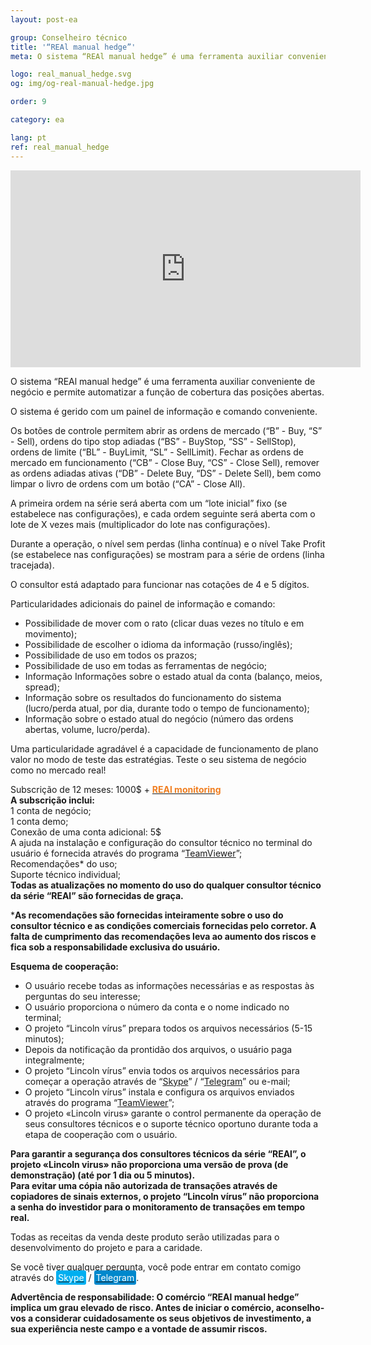 ```yaml
---
layout: post-ea

group: Сonselheiro técnico
title: '“REAl manual hedge”'
meta: O sistema “REAl manual hedge” é uma ferramenta auxiliar conveniente de negócio e permite automatizar a função de cobertura das posições abertas. Todas as receitas da venda deste produto serão utilizadas para o desenvolvimento do projeto e para a caridade.

logo: real_manual_hedge.svg
og: img/og-real-manual-hedge.jpg

order: 9

category: ea

lang: pt
ref: real_manual_hedge
---
```


<div class="video-container mb-3">
  <iframe class="mx-auto d-block" width="560" height="315" src="https://www.youtube.com/embed/rZQnHByerlY?rel=0&amp;controls=2&amp;showinfo=0" frameborder="0" allow="autoplay; encrypted-media" allowfullscreen> </iframe>
</div>


O sistema “REAl manual hedge” é uma ferramenta auxiliar conveniente de negócio e permite automatizar a função de cobertura das posições abertas.

O sistema é gerido com um painel de informação e comando conveniente.

Os botões de controle permitem abrir as ordens de mercado (“B” - Buy, “S” - Sell), ordens do tipo stop adiadas (“BS” - BuyStop, “SS” - SellStop), ordens de limite (“BL” - BuyLimit, “SL” - SellLimit). Fechar as ordens de mercado em funcionamento (“CB” - Close Buy, “CS” - Close Sell), remover as ordens adiadas ativas (“DB” - Delete Buy, “DS” - Delete Sell), bem como limpar o livro de ordens com um botão (“CA” - Close All).

A primeira ordem na série será aberta com um “lote inicial” fixo (se estabelece nas configurações), e cada ordem seguinte será aberta com o lote de X vezes mais (multiplicador do lote nas configurações).

Durante a operação, o nível sem perdas (linha contínua) e o nível Take Profit (se estabelece nas configurações) se mostram para a série de ordens (linha tracejada).

O consultor está adaptado para funcionar nas cotações de 4 e 5 dígitos.

Particularidades adicionais do painel de informação e comando:

  - Possibilidade de mover com o rato (clicar duas vezes no título e em movimento);
  - Possibilidade de escolher o idioma da informação (russo/inglês);
  - Possibilidade de uso em todos os prazos;
  - Possibilidade de uso em todas as ferramentas de negócio;
  - Informação Informações sobre o estado atual da conta (balanço, meios, spread);
  - Informação sobre os resultados do funcionamento do sistema (lucro/perda atual, por dia, durante todo o tempo de funcionamento);
  - Informação sobre o estado atual do negócio (número das ordens abertas, volume, lucro/perda).
  
Uma particularidade agradável é a capacidade de funcionamento de plano valor no modo de teste das estratégias. Teste o seu sistema de negócio como no mercado real!

  Subscrição de 12 meses: 1000$ + **<a href="https://lincolnvirus.com/projects/pt/forex/real_monitoring.html" target="_blank"><span style="color:#f07e20">REAl monitoring</span></a>**  
  **A subscrição inclui:**  
  1 conta de negócio;  
  1 conta demo;  
  Conexão de uma conta adicional: 5$  
  A ajuda na instalação e configuração do consultor técnico no terminal do usuário é fornecida através do programa “<a href="https://www.teamviewer.com/" target="_blank">TeamViewer</a>”;  
  Recomendações* do uso;  
  Suporte técnico individual;  
  **Todas as atualizações no momento do uso do qualquer consultor técnico da série “REAl” são fornecidas de graça.**
  
***As recomendações são fornecidas inteiramente sobre o uso do consultor técnico e as condições comerciais fornecidas pelo corretor. A falta de cumprimento das recomendações leva ao aumento dos riscos e fica sob a responsabilidade exclusiva do usuário.**

**Esquema de cooperação:**  

- O usuário recebe todas as informações necessárias e as respostas às perguntas do seu interesse;  
- O usuário proporciona o número da conta e o nome indicado no terminal;  
- O projeto “Lincoln vírus” prepara todos os arquivos necessários (5-15 minutos);  
- Depois da notificação da prontidão dos arquivos, o usuário paga integralmente;  
- O projeto “Lincoln vírus” envia todos os arquivos necessários para começar a operação através de “<a href="skype:chutkoy89?call" target="_blank">Skype</a>” / “<a href="https://t.me/chutkoy" target="_blank">Telegram</a>” ou e-mail;  
- O projeto “Lincoln vírus” instala e configura os arquivos enviados através do programa “<a href="https://www.teamviewer.com/" target="_blank">TeamViewer</a>”;  
- O projeto «Lincoln virus» garante o control permanente da operação de seus consultores técnicos e o suporte técnico oportuno durante toda a etapa de cooperação com o usuário.  

**Para garantir a segurança dos consultores técnicos da série “REAl”, o projeto «Lincoln virus» não proporciona uma versão de prova (de demonstração) (até por 1 dia ou 5 minutos).**  
**Para evitar uma cópia não autorizada de transações através de copiadores de sinais externos, o projeto “Lincoln vírus” não proporciona a senha do investidor para o monitoramento de transações em tempo real.**

Todas as receitas da venda deste produto serão utilizadas para o desenvolvimento do projeto e para a caridade.  

Se você tiver qualquer pergunta, você pode entrar em contato comigo através do <a href="skype:chutkoy89?call" target="_blank"><span style="background-color:#00aff0; color:white; padding:3px; border-radius: 3px">Skype</span></a> / <a href="https://t.me/chutkoy" target="_blank"><span style="background-color:#0088cc; color:white; padding:3px; border-radius: 3px">Telegram</span></a>.

**Advertência de responsabilidade: O comércio “REAl manual hedge” implica um grau elevado de risco. Antes de iniciar o comércio, aconselho-vos a considerar cuidadosamente os seus objetivos de investimento, a sua experiência neste campo e a vontade de assumir riscos.**
